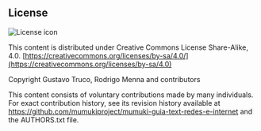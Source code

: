 ## License
![License icon](https://licensebuttons.net/l/by-sa/3.0/88x31.png)

This content is distributed under Creative Commons License Share-Alike, 4.0. [https://creativecommons.org/licenses/by-sa/4.0/](https://creativecommons.org/licenses/by-sa/4.0)

Copyright Gustavo Truco, Rodrigo Menna and contributors

This content consists of voluntary contributions made by many
individuals. For exact contribution history, see its revision history
available at https://github.com/mumukiproject/mumuki-guia-text-redes-e-internet and the AUTHORS.txt file.

